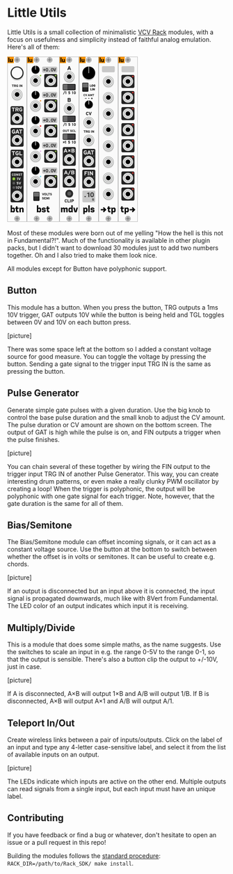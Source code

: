 # Little Utils

Little Utils is a small collection of minimalistic [VCV Rack](https://vcvrack.com/)
modules, with a focus on usefulness and simplicity instead of faithful analog
emulation. Here's all of them:

![all modules](screenshots/all_modules.png)

Most of these modules were born out of me yelling "How the hell is this not in
Fundamental?!". Much of the functionality is available in other plugin packs,
but I didn't want to download 30 modules just to add two numbers together. Oh
and I also tried to make them look nice.

All modules except for Button have polyphonic support.


## Button
This module has a button. When you press the button, TRG outputs a 1ms 10V
trigger, GAT outputs 10V while the button is being held and TGL toggles between
0V and 10V on each button press.

[picture]

There was some space left at the bottom so I added a constant voltage source for
good measure. You can toggle the voltage by pressing the button. Sending a gate
signal to the trigger input TRG IN is the same as pressing the button.


## Pulse Generator
Generate simple gate pulses with a given duration. Use the big knob to control
the base pulse duration and the small knob to adjust the CV amount. The pulse
duration or CV amount are shown on the bottom screen. The output of GAT is high
while the pulse is on, and FIN outputs a trigger when the pulse finishes.

[picture]

You can chain several of these together by wiring the FIN output to the trigger
input TRG IN of another Pulse Generator. This way, you can create interesting
drum patterns, or even make a really clunky PWM oscillator by creating a loop!
When the trigger is polyphonic, the output will be polyphonic with one gate
signal for each trigger. Note, however, that the gate duration is the same for
all of them.


## Bias/Semitone
The Bias/Semitone module can offset incoming signals, or it can act as a
constant voltage source. Use the button at the bottom to switch between whether
the offset is in volts or semitones. It can be useful to create e.g. chords.

[picture]

If an output is disconnected but an input above it is connected, the input
signal is propagated downwards, much like with 8Vert from Fundamental. The LED
color of an output indicates which input it is receiving.


## Multiply/Divide
This is a module that does some simple maths, as the name suggests. Use the
switches to scale an input in e.g. the range 0-5V to the range 0-1, so that the
output is sensible. There's also a button clip the output to +/-10V, just in
case.

[picture]

If A is disconnected, A×B will output 1×B and A/B will output 1/B. If B is
disconnected, A×B will output A×1 and A/B will output A/1.


## Teleport In/Out
Create wireless links between a pair of inputs/outputs. Click on the label of
an input and type any 4-letter case-sensitive label, and select it from the list
of available inputs on an output.

[picture]

The LEDs indicate which inputs are active on the other end. Multiple outputs
can read signals from a single input, but each input must have an unique label.


## Contributing
If you have feedback or find a bug or whatever, don't hesitate to open an issue
or a pull request in this repo!

Building the modules follows the [standard procedure](https://vcvrack.com/manual/PluginDevelopmentTutorial.html#creating-the-template-plugin):
`RACK_DIR=/path/to/Rack_SDK/ make install`.
